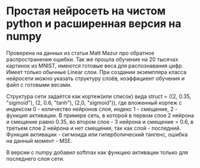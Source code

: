 # Простая нейросеть на чистом python и расширенная версия на numpy
Проверена на данных из статьи Matt Mazur про обратное распространение ошибки.
Так же прошла обучение на 20 тысячах картинок из MNIST, имеются готовые веса для распознавания цифр.
Имеет только обычные Linear слои. При создании экземпляра класса нейросети можно указать структуру слоёв, коэффициент обучения и файл с готовыми весами.

Структура сети задаётся как кортеж(или список) вида struct = ((2, 0.35, "sigmoid"), (2, 0.6, "tanh"), (2,0, "sigmoid")), 
где вложенный кортеж с индексом 0 - количество нейронов слоя, индекс 1 - смещение, 2 - функция активации.
В примере сеть, в которой в первом слое 2 нейрона и смещение равно 0.35, во втором слое - 3 нейрона и смещение = 0.6,
в третьем слое 2 нейрона и нет смещения, так как слой - последний.
Функция активации - сигмоида или гиперболический тангенс, ошибка на данный момент - MSE.

В версии с numpy добавил softmax как функцию активации только для последнего слоя сети.
